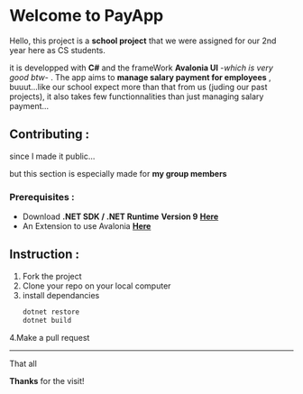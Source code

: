# Welcome to PayApp
Hello, this project is a **school project** that we were assigned for our 2nd year here as CS students.

it is developped with **C#** and the frameWork **Avalonia UI** -*which is very good btw*- . The app aims to **manage salary payment for employees** , buuut...like our school expect more than that from us (juding our past projects), it also takes few functionnalities than just managing salary payment...


## Contributing : 
since I made it public...

 but this section is especially made for **my group members**

### Prerequisites :
- Download **.NET SDK / .NET Runtime** **Version 9** [**Here**](https://dotnet.microsoft.com/en-us/download)
- An Extension to use Avalonia [**Here**](https://avaloniaui.net/gettingstarted)
  


## Instruction :
1. Fork the project
2. Clone your repo on your local computer
3. install dependancies
   ```bash
   dotnet restore
   dotnet build
   ```
4.Make a pull request




---
That all

**Thanks** for the visit!